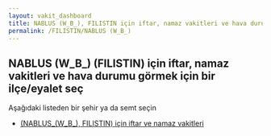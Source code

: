 ```yaml
---
layout: vakit_dashboard
title: NABLUS (W_B_), FILISTIN için iftar, namaz vakitleri ve hava durumu - ilçe/eyalet seç
permalink: /FILISTIN/NABLUS (W_B_)
---
```


## NABLUS (W_B_) (FILISTIN) için iftar, namaz vakitleri ve hava durumu  görmek için bir ilçe/eyalet seç

Aşağıdaki listeden bir şehir ya da semt seçin

* [ (NABLUS_(W_B_), FILISTIN) için iftar ve namaz vakitleri](/FILISTIN/NABLUS_(W_B_)/)

<script type="text/javascript">
  var GLOBAL_COUNTRY = 'FILISTIN';
  var GLOBAL_CITY = 'NABLUS (W_B_)';
  var GLOBAL_STATE = 'NABLUS (W_B_)';
</script>
